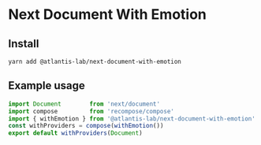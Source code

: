 # Next Document With Emotion

## Install

```
yarn add @atlantis-lab/next-document-with-emotion
```

## Example usage

```typescript
import Document        from 'next/document'
import compose         from 'recompose/compose'
import { withEmotion } from '@atlantis-lab/next-document-with-emotion'
const withProviders = compose(withEmotion())
export default withProviders(Document)
```

